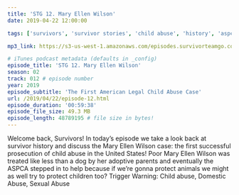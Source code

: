 ```yaml
---
title: 'STG 12. Mary Ellen Wilson'
date: 2019-04-22 12:00:00

tags: ['survivors', 'survivor stories', 'child abuse', 'history', 'aspca', 'mary ellen wilson', 'legal history', 'child rights', 'animal rights', 'domestic abuse'] # max 255 chars

mp3_link: https://s3-us-west-1.amazonaws.com/episodes.survivorteamgo.com/STG+12+Mary+Ellen+Wilson.mp3

# iTunes podcast metadata (defaults in _config)
episode_title: 'STG 12. Mary Ellen Wilson'
season: 02
track: 012 # episode number
year: 2019
episode_subtitle: 'The First American Legal Child Abuse Case'
url: /2019/04/22/episode-12.html
episode_duration: '00:59:38'
episode_file_size: 49.3 MB
episode_length: 48789195 # file size in bytes!
---
```


Welcome back, Survivors! In today’s episode we take a look back at survivor history and discuss the Mary Ellen Wilson case: the first successful prosecution of child abuse in the United States! Poor Mary Ellen Wilson was treated like less than a dog by her adoptive parents and eventually the ASPCA stepped in to help because if we’re gonna protect animals we might as well try to protect children too? Trigger Warning: Child abuse, Domestic Abuse, Sexual Abuse
